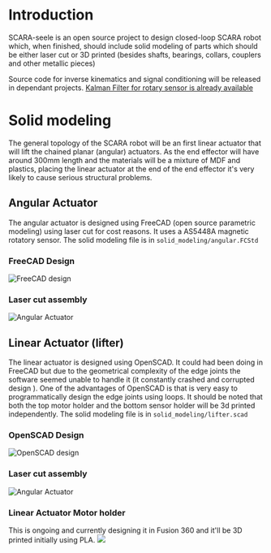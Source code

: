 # Introduction
SCARA-seele is an open source project to design closed-loop SCARA robot which,
when finished, should include solid modeling of parts which should be either
laser cut or 3D printed (besides shafts, bearings, collars, couplers and other metallic pieces)

Source code for inverse kinematics and signal conditioning will
be released in dependant projects. [Kalman Filter for rotary sensor is already available](https://github.com/paucarre/stepper-kalman-filter)

# Solid modeling
The general topology of the SCARA robot will be an first linear actuator
that will lift the chained planar (angular) actuators. As the end effector
will have around 300mm length and the materials will be a mixture of MDF
and plastics, placing the linear actuator at the end of the end effector
it's very likely to cause serious structural problems.

## Angular Actuator

The angular actuator is designed using FreeCAD (open source parametric modeling)
using laser cut for cost reasons.
It uses a AS5448A magnetic rotatory sensor.
The solid modeling file is in `solid_modeling/angular.FCStd`
### FreeCAD Design
![FreeCAD design](https://lh6.googleusercontent.com/bjKo2kTFTSVuqVxE0d4KoaEnTFLJ6NgtBi7OSdAO__c1Mq6WAapYcQZ86y5LrzoBHNUVhetuI81Cjko=w3716-h1836-rw "FreeCAD Design")
### Laser cut assembly
![](https://lh6.googleusercontent.com/QRuz1Ib1mVRPFDPvIdwgdUiOW0kkIU47ziyc70ySCgsPuwt9kEWBZF7oTck-IB2XKS23Ui-Kxht2dzc=w3716-h1836-rw "Angular Actuator")


## Linear Actuator (lifter)
The linear actuator is designed using OpenSCAD. It could had been doing in
FreeCAD but due to the geometrical complexity of the edge joints the software
seemed unable to handle it (it constantly crashed and corrupted design ).
One of the advantages of OpenSCAD is that is very easy to programmatically
design the edge joints using loops.
It should be noted that both the top motor holder and the bottom sensor holder
will be 3d printed independently.
The solid modeling file is in `solid_modeling/lifter.scad`
### OpenSCAD Design
![OpenSCAD design](https://lh6.googleusercontent.com/4PvErQ7HinvYkzmgH-bNNALjzBDeXU9edhuklOPm9Yrf_pFmFz17PyxaeFgcVhbz9wA33TgXt6Yo57E=w3716-h1836-rw "OpenSCAD Design")
### Laser cut assembly
![](https://lh5.googleusercontent.com/HaGUqrYZ_jOZm1WbWW_6dp_awc6b2rbgtF-KZznZngbmjFrCimikBTeIWbNhQDGBprN0wBVK2YEMgmc=w3716-h1836-rw "Angular Actuator")

### Linear Actuator Motor holder
This is ongoing and currently designing it in Fusion 360 and it'll be 3D
printed initially using PLA.
![](https://lh6.googleusercontent.com/WoMa8DIR8OImk-0p-AdwiG5pufYBHc7fRlgscAQXw1rnTh2vDNEez8c_RCOB-KTZVwNTMPRK7gYIplY=w3716-h1836-rw)
